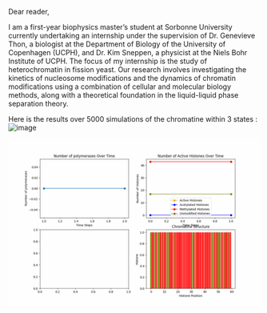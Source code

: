 Dear reader,

I am a first-year biophysics master’s student at Sorbonne University currently undertaking an internship under the supervision of Dr. Genevieve Thon, a biologist at the Department of Biology of the University of Copenhagen (UCPH), and Dr. Kim Sneppen, a physicist at the Niels Bohr Institute of UCPH. The focus of my internship is the study of heterochromatin in fission yeast. Our research involves investigating the kinetics of nucleosome modifications and the dynamics of chromatin modifications using a combination of cellular and molecular biology methods, along with a theoretical foundation in the liquid-liquid phase separation theory.

Here is the results over 5000 simulations of the chromatine within 3 states : 
![image](https://github.com/Adrien-Berard/InternshipKU/assets/74345091/67199d34-c360-439f-ae98-3afe832be3b5)

![gif](https://github.com/Adrien-Berard/InternshipKU/blob/main/animated_3stateschromatine.gif)
